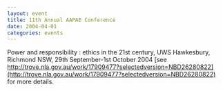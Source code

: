 ```yaml
---
layout: event
title: 11th Annual AAPAE Conference
date: 2004-04-01
categories: events
---
```


Power and responsibility : ethics in the 21st century, UWS Hawkesbury, Richmond NSW, 29th September-1st October 2004 [see http://trove.nla.gov.au/work/17909477?selectedversion=NBD26280822](http://trove.nla.gov.au/work/17909477?selectedversion=NBD26280822) for more details.
